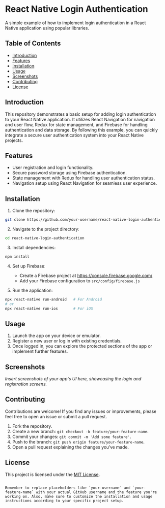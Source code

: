 
# React Native Login Authentication

A simple example of how to implement login authentication in a React Native application using popular libraries.

## Table of Contents

- [Introduction](#introduction)
- [Features](#features)
- [Installation](#installation)
- [Usage](#usage)
- [Screenshots](#screenshots)
- [Contributing](#contributing)
- [License](#license)

## Introduction

This repository demonstrates a basic setup for adding login authentication to your React Native application. It utilizes React Navigation for navigation and user flow, Redux for state management, and Firebase for handling authentication and data storage. By following this example, you can quickly integrate a secure user authentication system into your React Native projects.

## Features

- User registration and login functionality.
- Secure password storage using Firebase authentication.
- State management with Redux for handling user authentication status.
- Navigation setup using React Navigation for seamless user experience.

## Installation

1. Clone the repository:

```bash
git clone https://github.com/your-username/react-native-login-authentication.git
```

2. Navigate to the project directory:

```bash
cd react-native-login-authentication
```

3. Install dependencies:

```bash
npm install
```

4. Set up Firebase:

   - Create a Firebase project at https://console.firebase.google.com/
   - Add your Firebase configuration to `src/config/firebase.js`

5. Run the application:

```bash
npx react-native run-android   # For Android
# or
npx react-native run-ios       # For iOS
```

## Usage

1. Launch the app on your device or emulator.
2. Register a new user or log in with existing credentials.
3. Once logged in, you can explore the protected sections of the app or implement further features.

## Screenshots

_Insert screenshots of your app's UI here, showcasing the login and registration screens._

## Contributing

Contributions are welcome! If you find any issues or improvements, please feel free to open an issue or submit a pull request.

1. Fork the repository.
2. Create a new branch: `git checkout -b feature/your-feature-name`.
3. Commit your changes: `git commit -m 'Add some feature'`.
4. Push to the branch: `git push origin feature/your-feature-name`.
5. Open a pull request explaining the changes you've made.

## License

This project is licensed under the [MIT License](LICENSE).
```

Remember to replace placeholders like `your-username` and `your-feature-name` with your actual GitHub username and the feature you're working on. Also, make sure to customize the installation and usage instructions according to your specific project setup.
